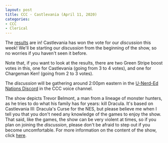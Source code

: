 ```yaml
---
layout: post
title: CCC · Castlevania (April 11, 2020)
categories:
- CCC
- Clerical
---
```


The [results](https://docs.google.com/forms/d/e/1FAIpQLSei7sXJFbBpItXMxJ6UAPmIxvijNi7HmpYNLKE2q_pQaAwMog/viewanalytics) are in!  Castlevania has won the vote for our *discussion* this week!  We'll be starting our *discussion* from the beginning of the show, so no worries if you haven't seen it before.

Note that, if you want to look at the results, there are two Green Stripe boost votes in this, one for Castlevania (going from 3 to 4 votes), and one for Chargeman Ken! (going from 2 to 3 votes).

The *discussion* will be gathering around 2:00pm eastern in the [U-Nerd-Ed Nations Discord](https://discord.gg/JqfTQ7w) in the CCC voice channel.

The show depicts Trevor Belmont, a man from a lineage of monster hunters, as he tries to do what his family has for years:  kill Dracula.  It's based on Castlevania III:  Dracula's Curse for the NES, but please believe me when I tell you that you don't need any knowledge of the games to enjoy the show.  That said, like the games, the show can be very violent at times, so if you plan on joining the *discussion*, please don't be afraid to step out if you become uncomfortable.  For more information on the content of the show, click [here](https://www.imdb.com/title/tt6517102/parentalguide?ref_=tt_stry_pg).
